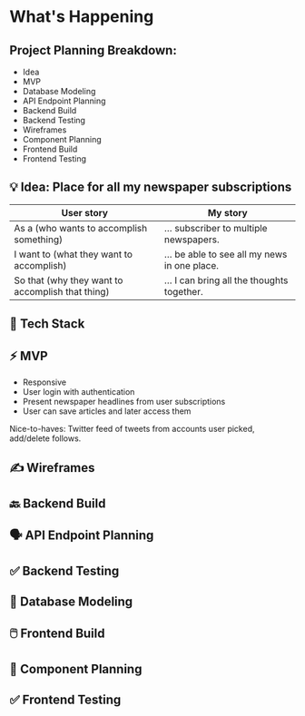 # What's Happening

## Project Planning Breakdown:
- Idea
- MVP
- Database Modeling
- API Endpoint Planning
- Backend Build
- Backend Testing
- Wireframes
- Component Planning
- Frontend Build
- Frontend Testing

## 💡 Idea: Place for all my newspaper subscriptions
| User story                                       | My story                                   |
| ------------------------------------------------ | ------------------------------------------ |
| As a (who wants to accomplish something)         | … subscriber to multiple newspapers.       |
| I want to (what they want to accomplish)         | … be able to see all my news in one place. |
| So that (why they want to accomplish that thing) | … I can bring all the thoughts together.   |

## 🤖 Tech Stack

## ⚡ MVP
- Responsive
- User login with authentication
- Present newspaper headlines from user subscriptions
- User can save articles and later access them

Nice-to-haves:
Twitter feed of tweets from accounts user picked, add/delete follows.

## ✍️ Wireframes

## 🔙 Backend Build 

## 🗣️ API Endpoint Planning

## ✅ Backend Testing

## 💾 Database Modeling

## 🖱️ Frontend Build

## 🍱 Component Planning

## ✅ Frontend Testing
